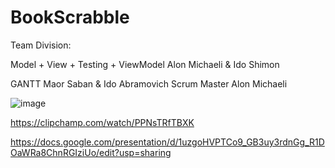 ﻿# BookScrabble
 
 Team Division:
 
 Model + View + Testing + ViewModel
 Alon Michaeli & Ido Shimon
 
 GANTT
 Maor Saban & Ido Abramovich
 Scrum Master
 Alon Michaeli
 
 ![image](https://github.com/Aleph-1/BookScrabble/assets/72668037/c8cf2b2d-d223-492f-8fcb-4c0ba19c6f4d)

 https://clipchamp.com/watch/PPNsTRfTBXK

https://docs.google.com/presentation/d/1uzgoHVPTCo9_GB3uy3rdnGg_R1DOaWRa8ChnRGIziUo/edit?usp=sharing
